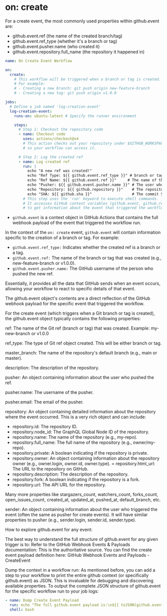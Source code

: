# on: create

For a create event, the most commonly used properties within github.event are:
- github.event.ref (the name of the created branch/tag)
- github.event.ref_type (whether it's a branch or tag)
- github.event.pusher.name (who created it)
- github.event.repository.full_name (the repository it happened in)


```yaml
name: On Create Event Workflow

on:
  create:
    # This workflow will be triggered when a branch or tag is created.
    # For example:
    # - Creating a new branch: git push origin new-feature-branch
    # - Creating a new tag: git push origin v1.0.0

jobs:
  # Define a job named 'log-creation-event'
  log-creation-event:
    runs-on: ubuntu-latest # Specify the runner environment

    steps:
      # Step 1: Checkout the repository code
      - name: Checkout code
        uses: actions/checkout@v4
        # This action checks out your repository under $GITHUB_WORKSPACE,
        # so your workflow can access it.

      # Step 2: Log the created ref
      - name: Log created ref
        run: |
          echo "A new ref was created!"
          echo "Ref Type: ${{ github.event.ref_type }}" # branch or tag
          echo "Ref Name: ${{ github.event.ref }}"     # The name of the branch or tag
          echo "Pusher: ${{ github.event.pusher.name }}" # The user who pushed the ref
          echo "Repository: ${{ github.repository }}"    # The repository name (owner/repo)
          echo "SHA: ${{ github.sha }}"                  # The commit SHA associated with the ref
        # This step uses the 'run' keyword to execute shell commands.
        # It accesses GitHub context variables (github.event, github.repository, github.sha)
        # to get information about the event that triggered the workflow.
```

- `github.event` is a context object in GitHub Actions that contains the full webhook payload of the event that triggered the workflow run.

In the context of the `on: create` event, `github.event` will contain information specific to the creation of a branch or tag. For example:
- `github.event.ref_type:` Indicates whether the created ref is a branch or a tag.
- `github.event.ref:` The name of the branch or tag that was created (e.g., new-feature-branch or v1.0.0).
- `github.event.pusher.name:` The GitHub username of the person who pushed the new ref.

Essentially, it provides all the data that GitHub sends when an event occurs, allowing your workflow to react to specific details of that event.



The github.event object's contents are a direct reflection of the GitHub webhook payload for the specific event that triggered the workflow.

For the create event (which triggers when a Git branch or tag is created), the github.event object typically contains the following properties:

ref: The name of the Git ref (branch or tag) that was created.
Example: my-new-branch or v1.0.0

ref_type: The type of Git ref object created. This will be either branch or tag.

master_branch: The name of the repository's default branch (e.g., main or master).

description: The description of the repository.

pusher: An object containing information about the user who pushed the ref.

pusher.name: The username of the pusher.

pusher.email: The email of the pusher.

repository: An object containing detailed information about the repository where the event occurred. This is a very rich object and can include:
- repository.id: The repository ID.
- repository.node_id: The GraphQL Global Node ID of the repository.
- repository.name: The name of the repository (e.g., my-repo).
- repository.full_name: The full name of the repository (e.g., owner/my-repo).
- repository.private: A boolean indicating if the repository is private.
- repository.owner: An object containing information about the repository owner (e.g., owner.login, owner.id, owner.type).
= repository.html_url: The URL to the repository on GitHub.
- repository.description: The description of the repository.
- repository.fork: A boolean indicating if the repository is a fork.
- repository.url: The API URL for the repository.

Many more properties like stargazers_count, watchers_count, forks_count, open_issues_count, created_at, updated_at, pushed_at, default_branch, etc.

sender: An object containing information about the user who triggered the event (often the same as pusher for create events). It will have similar properties to pusher (e.g., sender.login, sender.id, sender.type).


How to explore github.event for any event:

The best way to understand the full structure of github.event for any given trigger is to:
Refer to the GitHub Webhook Events & Payloads documentation: This is the authoritative source. You can find the create event payload definition here: GitHub Webhook Events and Payloads - CreateEvent

Dump the context in a workflow run: As mentioned before, you can add a step to your workflow to print the entire github context (or specifically github.event) as JSON. This is invaluable for debugging and discovering available properties. To  output the complete JSON structure of github.event for the specific workflow run to your job logs:


```yaml
- name: Dump Create Event Payload
  run: echo "The full github.event payload is:\n${{ toJSON(github.event) }}"
  shell: bash
```


